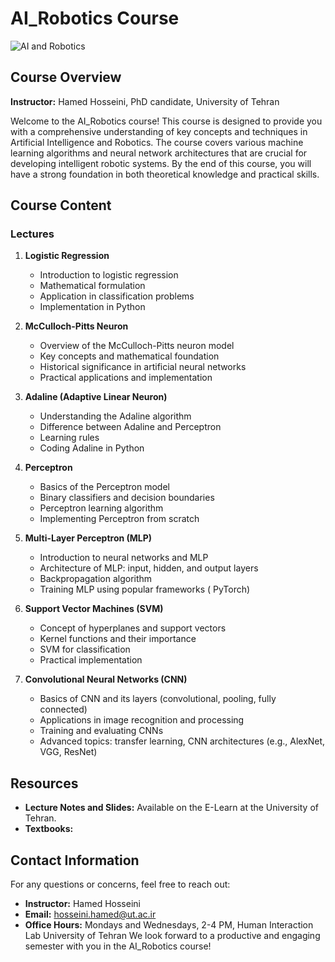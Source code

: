 # AI_Robotics Course

![AI and Robotics](path/to/your/image.jpg)

## Course Overview

**Instructor:** Hamed Hosseini, PhD candidate, University of Tehran

Welcome to the AI_Robotics course! This course is designed to provide you with a comprehensive understanding of key concepts and techniques in Artificial Intelligence and Robotics. The course covers various machine learning algorithms and neural network architectures that are crucial for developing intelligent robotic systems. By the end of this course, you will have a strong foundation in both theoretical knowledge and practical skills.

## Course Content

### Lectures

1. **Logistic Regression**
   - Introduction to logistic regression
   - Mathematical formulation
   - Application in classification problems
   - Implementation in Python

2. **McCulloch-Pitts Neuron**
   - Overview of the McCulloch-Pitts neuron model
   - Key concepts and mathematical foundation
   - Historical significance in artificial neural networks
   - Practical applications and implementation

3. **Adaline (Adaptive Linear Neuron)**
   - Understanding the Adaline algorithm
   - Difference between Adaline and Perceptron
   - Learning rules
   - Coding Adaline in Python

4. **Perceptron**
   - Basics of the Perceptron model
   - Binary classifiers and decision boundaries
   - Perceptron learning algorithm
   - Implementing Perceptron from scratch

5. **Multi-Layer Perceptron (MLP)**
   - Introduction to neural networks and MLP
   - Architecture of MLP: input, hidden, and output layers
   - Backpropagation algorithm
   - Training MLP using popular frameworks ( PyTorch)

6. **Support Vector Machines (SVM)**
   - Concept of hyperplanes and support vectors
   - Kernel functions and their importance
   - SVM for classification
   - Practical implementation
7. **Convolutional Neural Networks (CNN)**
   - Basics of CNN and its layers (convolutional, pooling, fully connected)
   - Applications in image recognition and processing
   - Training and evaluating CNNs
   - Advanced topics: transfer learning, CNN architectures (e.g., AlexNet, VGG, ResNet)


## Resources

- **Lecture Notes and Slides:** Available on the E-Learn at the University of Tehran.
- **Textbooks:**



## Contact Information
For any questions or concerns, feel free to reach out:

- **Instructor:** Hamed Hosseini
- **Email:** [hosseini.hamed@ut.ac.ir](mailto:hosseini.hamed@ut.ac.ir)
- **Office Hours:** Mondays and Wednesdays, 2-4 PM, Human Interaction Lab University of Tehran
We look forward to a productive and engaging semester with you in the AI_Robotics course! 

